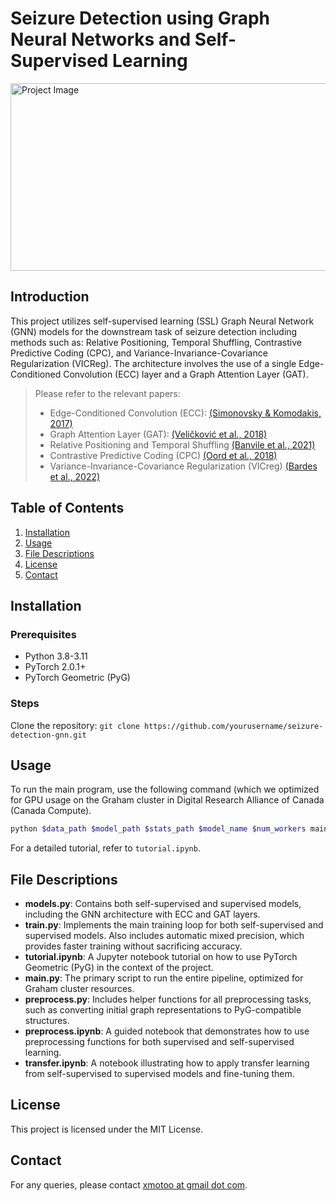 # Seizure Detection using Graph Neural Networks and Self-Supervised Learning
<img src="https://iiif.elifesciences.org/journal-cms/subjects%2F2021-11%2Felife-sciences-neuroscience-illustration.jpg/0,1,7016,2081/2000,/0/default.jpg" alt="Project Image" width="1000" height="300">

## Introduction

This project utilizes self-supervised learning (SSL) Graph Neural Network (GNN) models for the downstream task of seizure detection including methods such as: Relative Positioning, Temporal Shuffling, Contrastive Predictive Coding (CPC), and Variance-Invariance-Covariance Regularization (VICReg). The architecture involves the use of a single Edge-Conditioned Convolution (ECC) layer and a Graph Attention Layer (GAT).

> Please refer to the relevant papers:
> - Edge-Conditioned Convolution (ECC): [(Simonovsky & Komodakis, 2017)](https://arxiv.org/abs/1704.02901)
> - Graph Attention Layer (GAT): [(Veličković et al., 2018)](https://arxiv.org/abs/1710.10903)
> - Relative Positioning and Temporal Shuffling [(Banvile et al., 2021)](https://arxiv.org/abs/2007.16104)
> - Contrastive Predictive Coding (CPC) [(Oord et al., 2018)](https://arxiv.org/abs/1807.03748)
> - Variance-Invariance-Covariance Regularization (VICreg) [(Bardes et al., 2022)](https://arxiv.org/abs/2105.04906)

## Table of Contents
1. [Installation](#installation)
2. [Usage](#usage)
3. [File Descriptions](#file-descriptions)
4. [License](#license)
5. [Contact](#contact)

## Installation

### Prerequisites
- Python 3.8-3.11
- PyTorch 2.0.1+
- PyTorch Geometric (PyG)

### Steps
Clone the repository: `git clone https://github.com/yourusername/seizure-detection-gnn.git`

## Usage

To run the main program, use the following command (which we optimized for GPU usage on the Graham cluster in Digital Research Alliance of Canada (Canada Compute).

```bash
python $data_path $model_path $stats_path $model_name $num_workers main.py
```

For a detailed tutorial, refer to `tutorial.ipynb`.

## File Descriptions

- **models.py**: Contains both self-supervised and supervised models, including the GNN architecture with ECC and GAT layers.
- **train.py**: Implements the main training loop for both self-supervised and supervised models. Also includes automatic mixed precision, which provides faster training without sacrificing accuracy.
- **tutorial.ipynb**: A Jupyter notebook tutorial on how to use PyTorch Geometric (PyG) in the context of the project.
- **main.py**: The primary script to run the entire pipeline, optimized for Graham cluster resources.
- **preprocess.py**: Includes helper functions for all preprocessing tasks, such as converting initial graph representations to PyG-compatible structures.
- **preprocess.ipynb**: A guided notebook that demonstrates how to use preprocessing functions for both supervised and self-supervised learning.
- **transfer.ipynb**: A notebook illustrating how to apply transfer learning from self-supervised to supervised models and fine-tuning them.

## License

This project is licensed under the MIT License.

## Contact

For any queries, please contact [xmotoo at gmail dot com](mailto:xmootoo@gmail.com).
